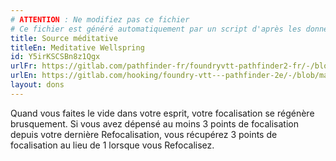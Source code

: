 ```yaml
---
# ATTENTION : Ne modifiez pas ce fichier
# Ce fichier est généré automatiquement par un script d'après les données du module Foundry VTT officiel et de sa traduction
title: Source méditative
titleEn: Meditative Wellspring
id: Y5irKSCSBn8z1Qgx
urlFr: https://gitlab.com/pathfinder-fr/foundryvtt-pathfinder2-fr/-/blob/master/data/feats/Y5irKSCSBn8z1Qgx.htm
urlEn: https://gitlab.com/hooking/foundry-vtt---pathfinder-2e/-/blob/master/packs/data/feats.db/meditative-wellspring.json
layout: dons
---
```

Quand vous faites le vide dans votre esprit, votre focalisation se régénère brusquement. Si vous avez dépensé au moins 3 points de focalisation depuis votre dernière Refocalisation, vous récupérez 3 points de focalisation au lieu de 1 lorsque vous Refocalisez.
